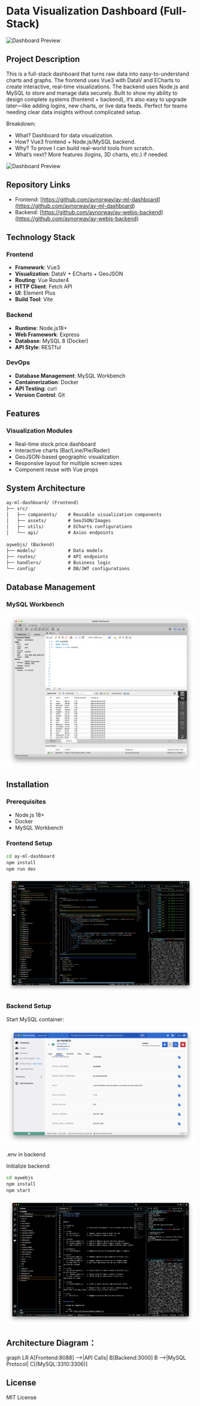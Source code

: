
# Data Visualization Dashboard (Full-Stack)

![Dashboard Preview](./img/dashboard.gif) 

## Project Description

This is a full-stack dashboard that turns raw data into easy-to-understand charts and graphs. The frontend uses Vue3 with DataV and ECharts to create interactive, real-time visualizations. The backend uses Node.js and MySQL to store and manage data securely. Built to show my ability to design complete systems (frontend + backend), it’s also easy to upgrade later—like adding logins, new charts, or live data feeds. Perfect for teams needing clear data insights without complicated setup.

Breakdown:
* What? Dashboard for data visualization.
* How? Vue3 frontend + Node.js/MySQL backend.
* Why? To prove I can build real-world tools from scratch.
* What’s next? More features (logins, 3D charts, etc.) if needed.

![Dashboard Preview](./img/Vue.png) 

## Repository Links
- Frontend: [https://github.com/aynorway/ay-ml-dashboard](https://github.com/aynorway/ay-ml-dashboard)
- Backend: [https://github.com/aynorway/ay-webjs-backend](https://github.com/aynorway/ay-webjs-backend)

## Technology Stack

### Frontend
- **Framework**: Vue3 
- **Visualization**: DataV + ECharts + GeoJSON
- **Routing**: Vue Router4
- **HTTP Client**: Fetch API
- **UI**: Element Plus
- **Build Tool**: Vite

### Backend
- **Runtime**: Node.js18+
- **Web Framework**: Express
- **Database**: MySQL 8 (Docker)
- **API Style**: RESTful

### DevOps
- **Database Management**: MySQL Workbench
- **Containerization**: Docker
- **API Testing**: curl 
- **Version Control**: Git


## Features
### Visualization Modules
- Real-time stock price dashboard
- Interactive charts (Bar/Line/Pie/Rader)
- GeoJSON-based geographic visualization
- Responsive layout for multiple screen sizes
- Component reuse with Vue props


## System Architecture
```
ay-ml-dashboard/ (Frontend)
├── src/
│   ├── components/    # Reusable visualization components
│   ├── assets/        # GeoJSON/Images
│   ├── utils/         # ECharts configurations
│   └── api/           # Axios endpoints

aywebjs/ (Backend)
├── models/            # Data models
├── routes/            # API endpoints
├── handlers/          # Business logic
└── config/            # DB/JWT configurations
```

## Database Management
### MySQL Workbench 
![MySQL Workbench Screenshot](./img/mysql.png) 

## Installation
### Prerequisites
- Node.js 18+
- Docker
- MySQL Workbench

### Frontend Setup
```bash
cd ay-ml-dashboard
npm install
npm run dev
```
![npm start Screenshot](./img/fend.png) 

### Backend Setup
Start MySQL container:

![mysql start Screenshot](./img/docker.png)

.env in backend

Initialize backend:
```bash
cd aywebjs
npm install
npm start
```

![npm start Screenshot](./img/bend.png) 


## Architecture Diagram：
graph LR
    A[Frontend:8088] -->|API Calls| B[Backend:3000]
    B -->|MySQL Protocol| C[(MySQL:3310:3306)]

## License
MIT License
